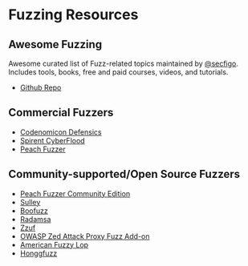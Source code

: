 # Fuzzing Resources

## Awesome Fuzzing

Awesome curated list of Fuzz-related topics maintained by 
[@secfigo](https://twitter.com/secfigo).  Includes tools, books, free and paid
courses, videos, and tutorials.

* [Github Repo](https://github.com/secfigo/Awesome-Fuzzing)

## Commercial Fuzzers

* [Codenomicon Defensics](http://www.codenomicon.com)
* [Spirent CyberFlood](https://www.spirent.com/Products/CyberFlood)
* [Peach Fuzzer](https://www.peach.tech/)

## Community-supported/Open Source Fuzzers

* [Peach Fuzzer Community Edition](http://www.peach.tech/resources/peachcommunity/)
* [Sulley](https://github.com/OpenRCE/sulley)
* [Boofuzz](https://github.com/jtpereyda/boofuzz)
* [Radamsa](https://github.com/aoh/radamsa)
* [Zzuf](http://caca.zoy.org/wiki/zzuf)
* [OWASP Zed Attack Proxy Fuzz Add-on](https://github.com/zaproxy/zap-core-help/wiki/HelpAddonsFuzzConcepts)
* [American Fuzzy Lop](http://lcamtuf.coredump.cx/afl/)
* [Honggfuzz](http://honggfuzz.com/)

